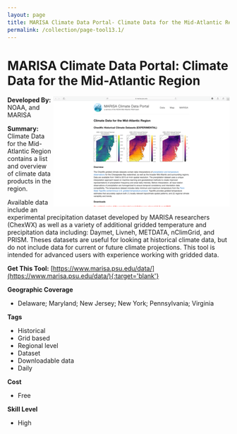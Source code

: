 ```yaml
---
layout: page
title: MARISA Climate Data Portal- Climate Data for the Mid-Atlantic Region
permalink: /collection/page-tool13.1/
---
```

# MARISA Climate Data Portal: Climate Data for the Mid-Atlantic Region

<img src="/images/scaled_250_400/TOOLID_13.1_ScreenCapture-1.png" style="max-height:250px;max-width:400;" align="right"/>

**Developed By:** NOAA, and MARISA

**Summary:** Climate Data for the Mid-Atlantic Region contains a list and overview of climate data products in the region. 

Available data include an experimental precipitation dataset developed by MARISA researchers (ChexWX) as well as a variety of additional gridded temperature and precipitation data including: Daymet, Livneh, METDATA, nClimGrid, and PRISM.  Theses datasets are useful for looking at historical climate data, but do not include data for current or future climate projections. This tool is intended for advanced users with experience working with gridded data.



**Get This Tool:** [https://www.marisa.psu.edu/data/](https://www.marisa.psu.edu/data/){:target='blank'}

**Geographic Coverage**

* Delaware; Maryland; New Jersey; New York; Pennsylvania; Virginia

**Tags**

*  Historical 
*  Grid based
*  Regional level
*  Dataset
*  Downloadable data
*  Daily

**Cost**

* Free

**Skill Level**

* High
